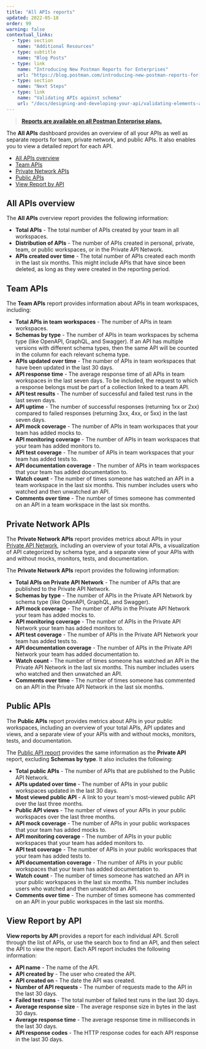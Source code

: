 ```yaml
---
title: "All APIs reports"
updated: 2022-05-18
order: 99
warning: false
contextual_links:
  - type: section
    name: "Additional Resources"
  - type: subtitle
    name: "Blog Posts"
  - type: link
    name: "Introducing New Postman Reports for Enterprises"
    url: "https://blog.postman.com/introducing-new-postman-reports-for-enterprises/"
  - type: section
    name: "Next Steps"
  - type: link
    name: "Validating APIs against schema"
    url: "/docs/designing-and-developing-your-api/validating-elements-against-schema/"
---
```


> [__Reports are available on all Postman Enterprise plans.__](https://www.postman.com/pricing)

The __All APIs__ dashboard provides an overview of all your APIs as well as separate reports for team, private network, and public APIs. It also enables you to view a detailed report for each API.

* [All APIs overview](#all-apis-overview)
* [Team APIs](#team-apis)
* [Private Network APIs](#private-network-apis)
* [Public APIs](#public-apis)
* [View Report by API](#view-report-by-api)

## All APIs overview

The **All APIs** overview report provides the following information:

* **Total APIs** - The total number of APIs created by your team in all workspaces.
* **Distribution of APIs** - The number of APIs created in personal, private, team, or public workspaces, or in the Private API Network.
* **APIs created over time** - The total number of APIs created each month in the last six months. This might include APIs that have since been deleted, as long as they were created in the reporting period.

## Team APIs

The **Team APIs** report provides information about APIs in team workspaces, including:

* **Total APIs in team workspaces** - The number of APIs in team workspaces.
* **Schemas by type** - The number of APIs in team workspaces by schema type (like OpenAPI, GraphQL, and Swagger). If an API has multiple versions with different schema types, then the same API will be counted in the column for each relevant schema type.
* **APIs updated over time** - The number of APIs in team workspaces that have been updated in the last 30 days.
* **API response time** - The average response time of all APIs in team workspaces in the last seven days. To be included, the request to which a response belongs must be part of a collection linked to a team API.
* **API test results** - The number of successful and failed test runs in the last seven days.
* **API uptime** - The number of successful responses (returning 1xx or 2xx) compared to failed responses (returning 3xx, 4xx, or 5xx) in the last seven days.
* **API mock coverage** - The number of APIs in team workspaces that your team has added mocks to.
* **API monitoring coverage** - The number of APIs in team workspaces that your team has added monitors to.
* **API test coverage** - The number of APIs in team workspaces that your team has added tests to.
* **API documentation coverage** - The number of APIs in team workspaces that your team has added documentation to.
* **Watch count** - The number of times someone has watched an API in a team workspace in the last six months. This number includes users who watched and then unwatched an API.
* **Comments over time** - The number of times someone has commented on an API in a team workspace in the last six months.

## Private Network APIs

The __Private Network APIs__ report provides metrics about APIs in your [Private API Network](/docs/collaborating-in-postman/adding-private-network/), including an overview of your total APIs, a visualization of API categorized by schema type, and a separate view of your APIs with and without mocks, monitors, tests, and documentation.

The __Private Network APIs__ report provides the following information:

* __Total APIs on Private API Network__ - The number of APIs that are published to the Private API Network.
* __Schemas by type__ - The number of APIs in the Private API Network by schema type (like OpenAPI, GraphQL, and Swagger).
* __API mock coverage__ - The number of APIs in the Private API Network your team has added mocks to.
* __API monitoring coverage__ - The number of APIs in the Private API Network your team has added monitors to.
* __API test coverage__ - The number of APIs in the Private API Network your team has added tests to.
* __API documentation coverage__ - The number of APIs in the Private API Network your team has added documentation to.
* **Watch count** - The number of times someone has watched an API in the Private API Network in the last six months. This number includes users who watched and then unwatched an API.
* **Comments over time** - The number of times someone has commented on an API in the Private API Network in the last six months.

## Public APIs

The __Public APIs__ report provides metrics about APIs in your public workspaces, including an overview of your total APIs, API updates and views, and a separate view of your APIs with and without mocks, monitors, tests, and documentation.

The [Public API report](#private-network-apis) provides the same information as the **Private API** report, excluding __Schemas by type__. It also includes the following:

* **Total public APIs** - The number of APIs that are published to the Public API Network.
* **APIs updated over time** - The number of APIs in your public workspaces updated in the last 30 days.
* **Most viewed public API** - A link to your team's most-viewed public API over the last three months.
* **Public API views** - The number of views of your APIs in your public workspaces over the last three months.
* **API mock coverage** - The number of APIs in your public workspaces that your team has added mocks to.
* **API monitoring coverage** - The number of APIs in your public workspaces that your team has added monitors to.
* **API test coverage** - The number of APIs in your public workspaces that your team has added tests to.
* **API documentation coverage** - The number of APIs in your public workspaces that your team has added documentation to.
* **Watch count** - The number of times someone has watched an API in your public workspaces in the last six months. This number includes users who watched and then unwatched an API.
* **Comments over time** - The number of times someone has commented on an API in your public workspaces in the last six months.

## View Report by API

__View reports by API__ provides a report for each individual API. Scroll through the list of APIs, or use the search box to find an API, and then select the API to view the report. Each API report includes the following information:

* **API name** - The name of the API.
* **API created by** - The user who created the API.
* **API created on** - The date the API was created.
* **Number of API requests** - The number of requests made to the API in the last 30 days.
* **Failed test runs** - The total number of failed test runs in the last 30 days.
* **Average response size** - The average response size in bytes in the last 30 days.
* **Average response time** - The average response time in milliseconds in the last 30 days.
* **API response codes** - The HTTP response codes for each API response in the last 30 days.

